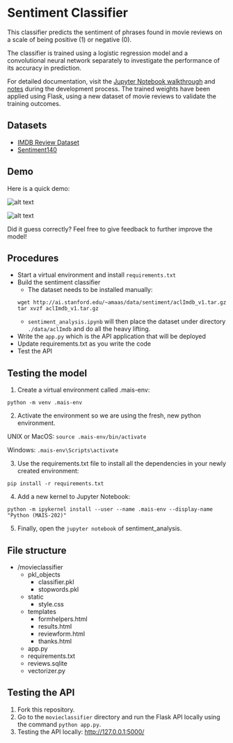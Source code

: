 # Sentiment Classifier

This classifier predicts the sentiment of phrases found in movie reviews on a scale of being positive (1) or negative (0).

The classifier is trained using a logistic regression model and a convolutional neural network separately to investigate the performance of its accuracy in prediction.

For detailed documentation, visit the [Jupyter Notebook walkthrough](https://github.com/cindywang3299/sentiment-classifier/tree/master/models) and [notes](https://github.com/cindywang3299/sentiment-classifier/tree/master/deliverables) during the development process. The trained weights have been applied using Flask, using a new dataset of movie reviews to validate the training outcomes.

## Datasets
- [IMDB Review Dataset](http://ai.stanford.edu/~amaas/data/sentiment/)
- [Sentiment140](http://ai.stanford.edu/~amaas/data/sentiment/)

## Demo
Here is a quick demo:


![alt text](https://github.com/cindywang3299/sentiment-classifier/blob/master/demo/submission.png)


![alt text](https://github.com/cindywang3299/sentiment-classifier/blob/master/demo/result.png)


Did it guess correctly? Feel free to give feedback to further improve the model!

## Procedures
- Start a virtual environment and install `requirements.txt`
- Build the sentiment classifier
  - The dataset needs to be installed manually:
  ```
  wget http://ai.stanford.edu/~amaas/data/sentiment/aclImdb_v1.tar.gz
  tar xvzf aclImdb_v1.tar.gz
  ```
  - `sentiment_analysis.ipynb` will then place the dataset under directory `./data/aclImdb` and do all the heavy lifting.
- Write the `app.py` which is the API application that will be deployed
- Update requirements.txt as you write the code
- Test the API

## Testing the model
1. Create a virtual environment called .mais-env:
```
python -m venv .mais-env
```
2. Activate the environment so we are using the fresh, new python environment.

UNIX or MacOS: `source .mais-env/bin/activate`

Windows: `.mais-env\Scripts\activate`

3. Use the requirements.txt file to install all the dependencies in your newly created environment:
```
pip install -r requirements.txt
```
4. Add a new kernel to Jupyter Notebook:
```
python -m ipykernel install --user --name .mais-env --display-name "Python (MAIS-202)"
```
5. Finally, open the `jupyter notebook` of sentiment_analysis.

## File structure
- /movieclassifier
  - pkl_objects
    - classifier.pkl
    - stopwords.pkl
  - static
    - style.css
  - templates
    - formhelpers.html
    - results.html
    - reviewform.html
    - thanks.html
  - app.py
  - requirements.txt
  - reviews.sqlite
  - vectorizer.py

## Testing the API
1. Fork this repository.
2. Go to the `movieclassifier` directory and run the Flask API locally using the command `python app.py`.
3. Testing the API locally: http://127.0.0.1:5000/
